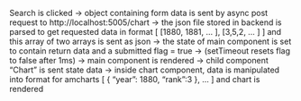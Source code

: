 Search is clicked -> object containing form data is sent by async post request to http://localhost:5005/chart -> the json file stored in backend is parsed to get requested data in format [ [1880, 1881, … ], [3,5,2, … ] ] and this array of two arrays is sent as json -> the state of main component is set to contain return data and a submitted flag = true -> (setTimeout resets flag to false after 1ms)  -> main component is rendered -> child component “Chart” is sent state data -> inside chart component, data is manipulated into format for amcharts [ { “year”: 1880, “rank”:3 }, … ] and chart is rendered